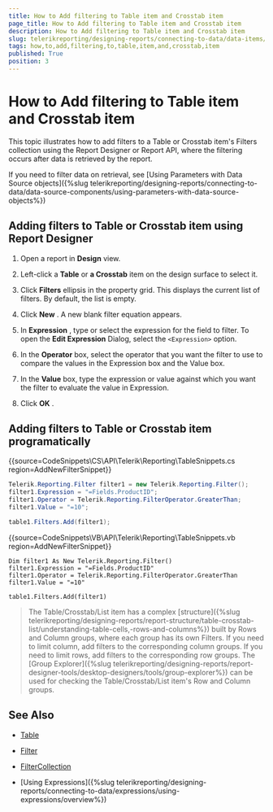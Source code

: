 ```yaml
---
title: How to Add filtering to Table item and Crosstab item
page_title: How to Add filtering to Table item and Crosstab item 
description: How to Add filtering to Table item and Crosstab item
slug: telerikreporting/designing-reports/connecting-to-data/data-items/filtering-data/how-to-add-filtering-to-table-item-and-crosstab-item
tags: how,to,add,filtering,to,table,item,and,crosstab,item
published: True
position: 3
---
```


# How to Add filtering to Table item and Crosstab item



This topic illustrates how to add filters to a Table or Crosstab item's Filters collection using the Report Designer or Report API,         where the filtering occurs after data is retrieved by the report.       

If you need to filter data on retrieval, see [Using Parameters with Data Source objects]({%slug telerikreporting/designing-reports/connecting-to-data/data-source-components/using-parameters-with-data-source-objects%})

## Adding filters to Table or Crosstab item using Report Designer

1. Open a report in __Design__  view.             

1. Left-click a __Table__  or __a Crosstab__  item on the design surface to select it.             

1. Click __Filters__  ellipsis in the property grid. This displays the current list of filters. By default, the list is empty.             

1. Click __New__ . A new blank filter equation appears.             

1. In __Expression__ , type or select the expression for the field to filter. To open the __Edit Expression__  Dialog, select the ```<Expression>``` option.             

1. In the __Operator__  box, select the operator that you want the filter to use to compare the values in the Expression box and the Value box.             

1. In the __Value__  box, type the expression or value against which you want the filter to evaluate the value in Expression.             

1. Click __OK__ .             

## Adding filters to Table or Crosstab item programatically

{{source=CodeSnippets\CS\API\Telerik\Reporting\TableSnippets.cs region=AddNewFilterSnippet}}
````C#
Telerik.Reporting.Filter filter1 = new Telerik.Reporting.Filter();
filter1.Expression = "=Fields.ProductID";
filter1.Operator = Telerik.Reporting.FilterOperator.GreaterThan;
filter1.Value = "=10";

table1.Filters.Add(filter1);
````
{{source=CodeSnippets\VB\API\Telerik\Reporting\TableSnippets.vb region=AddNewFilterSnippet}}
````VB
Dim filter1 As New Telerik.Reporting.Filter()
filter1.Expression = "=Fields.ProductID"
filter1.Operator = Telerik.Reporting.FilterOperator.GreaterThan
filter1.Value = "=10"

table1.Filters.Add(filter1)
````

> The Table/Crosstab/List item has a complex [structure]({%slug telerikreporting/designing-reports/report-structure/table-crosstab-list/understanding-table-cells,-rows-and-columns%}) built by Rows and Column groups,             where each group has its own Filters.             If you need to limit column, add filters to the corresponding column groups. If you need to limit rows, add filters to the corresponding row groups.           The [Group Explorer]({%slug telerikreporting/designing-reports/report-designer-tools/desktop-designers/tools/group-explorer%}) can be used for checking the             Table/Crosstab/List item's Row and Column groups.           

## See Also

 * [Table](/reporting/api/Telerik.Reporting.Table) 

 * [Filter](/reporting/api/Telerik.Reporting.Filter) 

 * [FilterCollection](/reporting/api/Telerik.Reporting.FilterCollection) 

 * [Using Expressions]({%slug telerikreporting/designing-reports/connecting-to-data/expressions/using-expressions/overview%})

